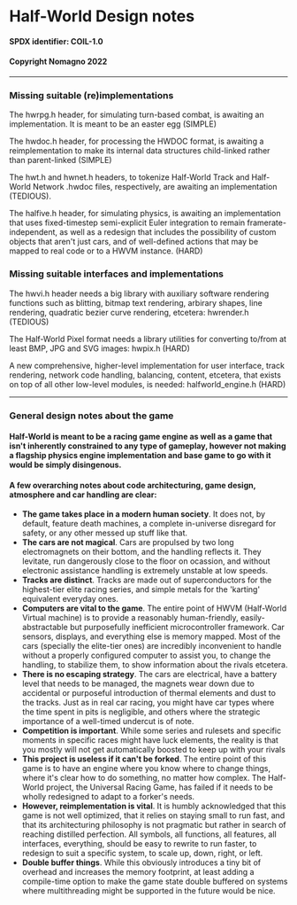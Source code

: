 # Half-World Design notes

#### SPDX identifier: COIL-1.0
#### Copyright Nomagno 2022

***
### Missing suitable (re)implementations
The hwrpg.h header, for simulating turn-based combat, is awaiting an implementation. It is meant to be an easter egg (SIMPLE)

The hwdoc.h header, for processing the HWDOC format, is awaiting a reimplementation to make its internal data structures child-linked rather than parent-linked (SIMPLE)

The hwt.h and hwnet.h headers, to tokenize Half-World Track and Half-World Network .hwdoc files, respectively, are awaiting an implementation (TEDIOUS).

The halfive.h header, for simulating physics, is awaiting an implementation that uses fixed-timestep semi-explicit Euler integration to remain framerate-independent, 
as well as a redesign that includes the possibility of custom objects that aren't just cars, and of well-defined actions that may be mapped to real code or to a HWVM instance. (HARD)


### Missing suitable interfaces and implementations

The hwvi.h header needs a big library with auxiliary software rendering functions such as blitting,
bitmap text rendering, arbirary shapes, line rendering, quadratic bezier curve rendering, etcetera:  hwrender.h (TEDIOUS)

The Half-World Pixel format needs a library utilities for converting to/from at least BMP, JPG and SVG images: hwpix.h (HARD)

A new comprehensive, higher-level implementation for user interface, track rendering, network code
handling, balancing, content, etcetera, that exists on top of all other low-level modules, is needed: halfworld_engine.h (HARD)

***
### General design notes about the game
#### Half-World is meant to be a racing game engine as well as a game that isn't inherently constrained to any type of gameplay, however not making a flagship physics engine implementation and base game to go with it would be simply disingenous.
#### A few overarching notes about code architecturing, game design, atmosphere and car handling are clear:

- **The game takes place in a modern human society**. It does not, by default, feature death machines, a complete in-universe disregard for safety, or any other messed up stuff like that.
- **The cars are not magical**. Cars are propulsed by two long electromagnets on their bottom, and the handling reflects it. They levitate, run dangerously close to the floor on ocassion, and without electronic assistance handling is extremely unstable at low speeds.
- **Tracks are distinct**. Tracks are made out of superconductors for the highest-tier elite racing series, and simple metals for the 'karting' equivalent everyday ones.
- **Computers are vital to the game**. The entire point of HWVM (Half-World Virtual machine) is to provide a reasonably human-friendly, easily-abstractable but purposefully inefficient microcontroller framework. Car sensors, displays, and everything else is memory mapped. Most of the cars (specially the elite-tier ones) are incredibly inconvenient to handle without a properly configured computer to assist you, to change the handling, to stabilize them, to show information about the rivals etcetera.
- **There is no escaping strategy**. The cars are electrical, have a battery level that needs to
be managed, the magnets wear down due to accidental or purposeful introduction of thermal elements
and dust to the tracks. Just as in real car racing, you might have car types where the time spent in
pits is negligible, and others where the strategic importance of a well-timed undercut is of note.
- **Competition is important**. While some series and rulesets and specific moments in specific
races might have luck elements, the reality is that you mostly will not get automatically boosted to keep up with your rivals
- **This project is useless if it can't be forked**. The entire point of this game is to have an engine where you know where to change things, where it's clear how to do something, no matter how complex. The Half-World project, the Universal Racing Game, has failed if it needs to be wholly redesigned to adapt to a forker's needs.
- **However, reimplementation is vital**. It is humbly acknowledged that this game is not well optimized, that it relies on staying small to run fast, and that its architecturing philosophy is not pragmatic but rather in search of reaching distilled perfection. All symbols, all functions, all features, all interfaces, everything, should be easy to rewrite to run faster, to redesign to suit a specific system, to scale up, down, right, or left.
- **Double buffer things**. While this obviously introduces a tiny bit of overhead and increases the memory footprint, at least adding a compile-time option to make the game state double buffered on systems where multithreading might be supported in the future would be nice.

